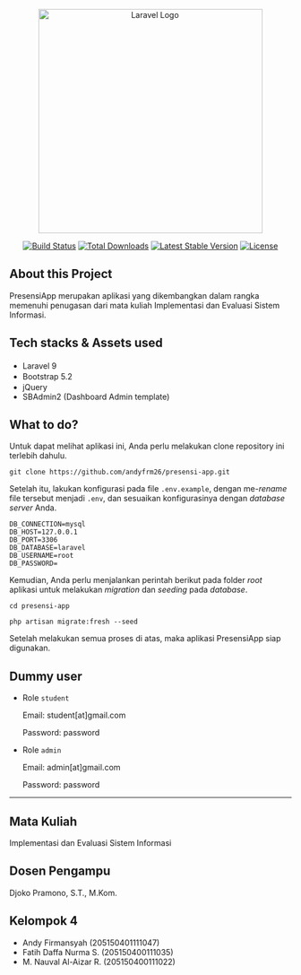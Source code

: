 <p align="center"><a href="https://laravel.com" target="_blank"><img src="https://raw.githubusercontent.com/laravel/art/master/logo-lockup/5%20SVG/2%20CMYK/1%20Full%20Color/laravel-logolockup-cmyk-red.svg" width="400" alt="Laravel Logo"></a></p>

<p align="center">
<a href="https://travis-ci.org/laravel/framework"><img src="https://travis-ci.org/laravel/framework.svg" alt="Build Status"></a>
<a href="https://packagist.org/packages/laravel/framework"><img src="https://img.shields.io/packagist/dt/laravel/framework" alt="Total Downloads"></a>
<a href="https://packagist.org/packages/laravel/framework"><img src="https://img.shields.io/packagist/v/laravel/framework" alt="Latest Stable Version"></a>
<a href="https://packagist.org/packages/laravel/framework"><img src="https://img.shields.io/packagist/l/laravel/framework" alt="License"></a>
</p>

## About this Project
PresensiApp merupakan aplikasi yang dikembangkan dalam rangka memenuhi penugasan dari mata kuliah Implementasi dan Evaluasi Sistem Informasi.

## Tech stacks & Assets used
- Laravel 9 <a href="https://cdnlogo.com/logo/laravel_40129.html"><img src="https://cdn.cdnlogo.com/logos/l/57/laravel.svg" height="16"></a>
- Bootstrap 5.2 <a href="https://cdnlogo.com/logo/bootstrap-5_40714.html"><img src="https://cdn.cdnlogo.com/logos/b/74/bootstrap-5.svg" height="16"></a>
- jQuery <a href="https://cdnlogo.com/logo/jquery_39697.html"><img src="https://cdn.cdnlogo.com/logos/j/45/jquery.svg" height="16"></a>
- SBAdmin2 (Dashboard Admin template)

## What to do?
Untuk dapat melihat aplikasi ini, Anda perlu melakukan clone repository ini terlebih dahulu.

    git clone https://github.com/andyfrm26/presensi-app.git
    
Setelah itu, lakukan konfigurasi pada file `.env.example`, dengan me-<em>rename</em> file tersebut menjadi `.env`, dan sesuaikan konfigurasinya dengan <em>database server</em> Anda.

    DB_CONNECTION=mysql
    DB_HOST=127.0.0.1
    DB_PORT=3306
    DB_DATABASE=laravel
    DB_USERNAME=root
    DB_PASSWORD=

Kemudian, Anda perlu menjalankan perintah berikut pada folder _root_ aplikasi untuk melakukan _migration_ dan _seeding_ pada _database_.

    cd presensi-app
    
    php artisan migrate:fresh --seed

Setelah melakukan semua proses di atas, maka aplikasi PresensiApp siap digunakan.

## Dummy user
- Role `student`

    Email: student[at]gmail.com

    Password: password

- Role `admin`

    Email: admin[at]gmail.com

    Password: password

___

## Mata Kuliah
Implementasi dan Evaluasi Sistem Informasi

## Dosen Pengampu 
Djoko Pramono, S.T., M.Kom.

## Kelompok 4
- Andy Firmansyah (205150401111047)
- Fatih Daffa Nurma S. (205150400111035)
- M. Nauval Al-Aizar R. (205150400111022)
